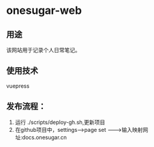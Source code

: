 # onesugar-web
## 用途
  该网站用于记录个人日常笔记。  
## 使用技术
 vuepress
## 发布流程：
 1. 运行 ./scripts/deploy-gh.sh,更新项目
 2. 在github项目中，settings-->page set --->输入映射网址:docs.onesugar.cn 



